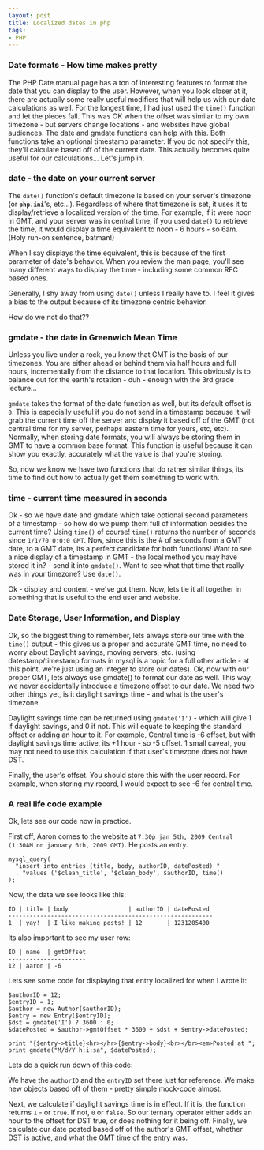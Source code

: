 ```yaml
---
layout: post
title: Localized dates in php
tags:
- PHP
---
```

### Date formats - How time makes pretty

The PHP Date manual page has a ton of interesting features to format the date that you can display to the user.  However, when you look closer at it, there are actually some really useful modifiers that will help us with our date calculations as well.  For the longest time, I had just used the `time()` function and let the pieces fall.  This was OK when the offset was similar to my own timezone - but servers change locations - and websites have global audiences.  The date and gmdate functions can help with this.  Both functions take an optional timestamp parameter.  If you do not specify this, they'll calculate based off of the current date.  This actually becomes quite useful for our calculations... Let's jump in.

### date - the date on your current server

The `date()` function's default timezone is based on your server's timezone (or **`php.ini`**'s, etc...).  Regardless of where that timezone is set, it uses it to display/retrieve a localized version of the time.  For example, if it were noon in GMT, and your server was in central time, if you used `date()` to retrieve the time, it would display a time equivalent to noon - 6 hours - so 6am.  (Holy run-on sentence, batman!)

When I say displays the time equivalent, this is because of the first parameter of date's behavior.  When you review the man page, you'll see many different ways to display the time - including some common RFC based ones.

Generally, I shy away from using `date()` unless I really have to.  I feel it gives a bias to the output because of its timezone centric behavior.

How do we not do that??

### gmdate - the date in Greenwich Mean Time

Unless you live under a rock, you know that GMT is the basis of our timezones.  You are either ahead or behind them via half hours and full hours, incrementally from the distance to that location.  This obviously is to balance out for the earth's rotation - duh - enough with the 3rd grade lecture...

`gmdate` takes the format of the date function as well, but its default offset is `0`.  This is especially useful if you do not send in a timestamp because it will grab the current time off the server and display it based off of the GMT (not central time for my server, perhaps eastern time for yours, etc, etc).  Normally, when storing date formats, you will always be storing them in GMT to have a common base format.  This function is useful because it can show you exactly, accurately what the value is that you're storing.

So, now we know we have two functions that do rather similar things, its time to find out how to actually get them something to work with.

### time - current time measured in seconds

Ok - so we have date and gmdate which take optional second parameters of a timestamp - so how do we pump them full of information besides the current time?  Using `time()` of course!  `time()` returns the number of seconds since `1/1/70 0:0:0 GMT`.  Now, since this is the # of seconds from a GMT date, to a GMT date, its a perfect candidate for both functions!  Want to see a nice display of a timestamp in GMT - the local method you may have stored it in? - send it into `gmdate()`.  Want to see what that time that really was in your timezone?  Use `date()`.

Ok - display and content - we've got them.  Now, lets tie it all together in something that is useful to the end user and website.

### Date Storage, User Information, and Display

Ok, so the biggest thing to remember, lets always store our time with the `time()` output - this gives us a proper and accurate GMT time, no need to worry about Daylight savings, moving servers, etc.  (using datestamp/timestamp formats in mysql is a topic for a full other article - at this point, we're just using an integer to store our dates).  Ok, now with our proper GMT, lets always use gmdate() to format our date as well.  This way, we never accidentally introduce a timezone offset to our date.  We need two other things yet, is it daylight savings time - and what is the user's timezone.

Daylight savings time can be returned using `gmdate('I')` - which will give 1 if daylight savings, and 0 if not.  This will equate to keeping the standard offset or adding an hour to it.  For example, Central time is -6 offset, but with daylight savings time active, its +1 hour - so -5 offset.  1 small caveat, you may not need to use this calculation if that user's timezone does not have DST.

Finally, the user's offset.  You should store this with the user record.  For example, when storing my record, I would expect to see -6 for central time.

### A real life code example

Ok, lets see our code now in practice.

First off, Aaron comes to the website at `7:30p jan 5th, 2009 Central (1:30AM on january 6th, 2009 GMT)`.  He posts an entry.

```php?start_inline=1
mysql_query(
  "insert into entries (title, body, authorID, datePosted) "
  . "values ('$clean_title', '$clean_body', $authorID, time()
);
```

Now, the data we see looks like this:
    
    ID | title | body                 | authorID | datePosted
    ----------------------------------------------------------
    1  | yay!  | I like making posts! | 12       | 1231205400

Its also important to see my user row:
    
    ID | name  | gmtOffset
    ----------------------
    12 | aaron | -6

Lets see some code for displaying that entry localized for when I wrote it:
    
```php?start_inline=1
$authorID = 12;
$entryID = 1;
$author = new Author($authorID);
$entry = new Entry($entryID);
$dst = gmdate('I') ? 3600 : 0;
$datePosted = $author->gmtOffset * 3600 + $dst + $entry->datePosted;

print "{$entry->title}<hr></hr>{$entry->body}<br></br><em>Posted at ";
print gmdate("M/d/Y h:i:sa", $datePosted);
```

Lets do a quick run down of this code:

We have the `authorID` and the `entryID` set there just for reference.  We make new objects based off of them - pretty simple mock-code almost.

Next, we calculate if daylight savings time is in effect.  If it is, the function returns `1` - or `true`.  If not, `0` or `false`.  So our ternary operator either adds an hour to the offset for DST true, or does nothing for it being off.  Finally, we calculate our date posted based off of the author's GMT offset, whether DST is active, and what the GMT time of the entry was.
